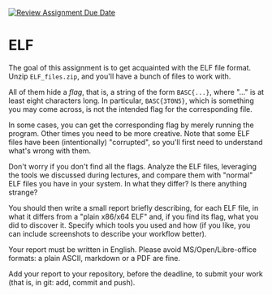 [![Review Assignment Due Date](https://classroom.github.com/assets/deadline-readme-button-24ddc0f5d75046c5622901739e7c5dd533143b0c8e959d652212380cedb1ea36.svg)](https://classroom.github.com/a/Ur6o7mH2)
# ELF

The goal of this assignment is to get acquainted with the ELF file format.
Unzip `ELF_files.zip`, and you'll have a bunch of files to work with.

All of them hide a *flag*, that is, a string of the form `BASC{...}`,
where "..." is at least eight characters long. In particular, `BASC{3T0N5}`,
which is something you may come across, is not the intended flag for the
corresponding file.

In some cases, you can get the corresponding flag by merely running the program.
Other times you need to be more creative. Note that some ELF files have been
(intentionally) "corrupted", so you'll first need to understand what's wrong
with them.

Don't worry if you don't find all the flags. Analyze the ELF files, leveraging
the tools we discussed during lectures, and compare them with "normal" ELF files
you have in your system. In what they differ? Is there anything strange?

You should then write a small report briefly describing, for each ELF file, in
what it differs from a "plain x86/x64 ELF" and, if you find its flag, what you
did to discover it.
Specify which tools you used and how (if you like, you can include screenshots
to describe your workflow better).

Your report must be written in English. Please avoid MS/Open/Libre-office formats: a plain ASCII, markdown or a PDF are fine.

Add your report to your repository, before the deadline, to submit your work
(that is, in git: add, commit and push).
